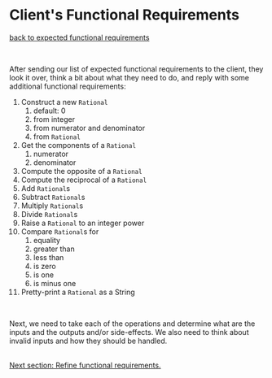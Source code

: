 # Client's Functional Requirements
[back to expected functional requirements](requirements.md)

<br/>

After sending our list of expected functional requirements to the client, they look it over, think a bit about what they need to do, and reply with some additional functional requirements:

1. Construct a new `Rational`
   1. default: 0
   1. from integer
   1. from numerator and denominator
   1. from `Rational`
1. Get the components of a `Rational`
   1. numerator
   1. denominator
1. Compute the opposite of a `Rational`
1. Compute the reciprocal of a `Rational`
1. Add `Rational`s
1. Subtract `Rational`s
1. Multiply `Rational`s
1. Divide `Rational`s
1. Raise a `Rational` to an integer power
1. Compare `Rational`s for
   1. equality
   1. greater than
   1. less than
   1. is zero
   1. is one
   1. is minus one
1. Pretty-print a `Rational` as a String

<br/>

Next, we need to take each of the operations and determine what are the inputs and the outputs and/or side-effects.  We also need to think about invalid inputs and how they should be handled.
<br/>
<br/>

[Next section: Refine functional requirements.](refined_functional_requirements.md)
